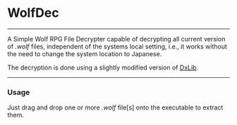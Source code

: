 # WolfDec

----------

A Simple Wolf RPG File Decrypter capable of decrypting all current version of *.wolf* files, independent of the systems local setting, i.e., it works without the need to change the system location to Japanese.

The decryption is done using a slightly modified version of
[DxLib](http://dxlib.o.oo7.jp/index.html).

----------

### Usage ###
Just drag and drop one or more *.wolf* file[s] onto the executable to extract them.